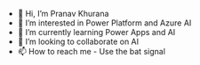 - 👋 Hi, I’m Pranav Khurana
- 👀 I’m interested in Power Platform and Azure AI
- 🌱 I’m currently learning Power Apps and AI
- 💞️ I’m looking to collaborate on AI
- 📫 How to reach me - Use the bat signal

<!---
pranavkhuranauk/pranavkhuranauk is a ✨ special ✨ repository because its `README.md` (this file) appears on your GitHub profile.
You can click the Preview link to take a look at your changes.
--->
